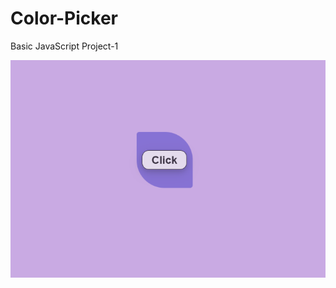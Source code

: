 # Color-Picker
Basic JavaScript Project-1

![My Image](https://github.com/nky159/Color-Picker/blob/ebe0f55fe579039fd0e45bd9903281d855fbfcc8/colorpicker1.png)
